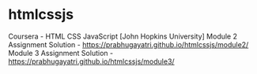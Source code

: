 # htmlcssjs
Coursera - HTML CSS JavaScript
[John Hopkins University]
Module 2 Assignment Solution -  https://prabhugayatri.github.io/htmlcssjs/module2/
Module 3 Assignment Solution - https://prabhugayatri.github.io/htmlcssjs/module3/
